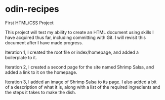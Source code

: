 # odin-recipes
First HTML/CSS Project

This project will test my ability to create an HTML document
using skills I have acquired thus far, including committing with Git. I will revisit this document after I have made progress.

Iteration 1, I created the root file or index/homepage, and added a boilerplate to it.

Iteration 2, I created a second page for the site named Shrimp Salsa, and added a link to it on the homepage.

Iteration 3, I added an image of Shrimp Salsa to its page. I also added a bit of a description of what it is, along with a list of the required ingredients and the steps it takes to make the dish.